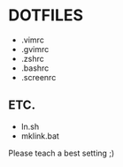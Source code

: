 DOTFILES
========

- .vimrc
- .gvimrc
- .zshrc
- .bashrc
- .screenrc

ETC.
----

- ln.sh
- mklink.bat

Please teach a best setting ;)
